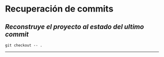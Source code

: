 # Recuperación de commits
## *Reconstruye el proyecto al estado del ultimo commit*
```
git checkout -- .
```

---